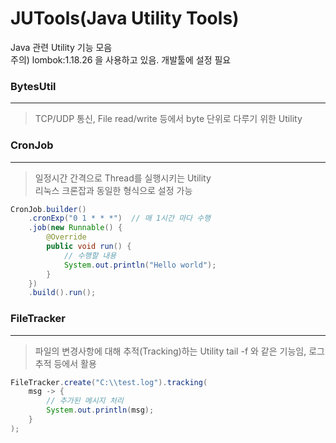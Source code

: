 # JUTools(Java Utility Tools)
Java 관련 Utility 기능 모음    
주의) lombok:1.18.26 을 사용하고 있음. 개발툴에 설정 필요    

### BytesUtil   
----------------------------------    
> TCP/UDP 통신, File read/write 등에서 byte 단위로 다루기 위한 Utility   

### CronJob   
----------------------------------    
> 일정시간 간격으로 Thread를 실행시키는 Utility    
> 리눅스 크론잡과 동일한 형식으로 설정 가능
```java
CronJob.builder()
    .cronExp("0 1 * * *")  // 매 1시간 마다 수행
    .job(new Runnable() {
        @Override
        public void run() {
            // 수행할 내용
            System.out.println("Hello world");
        }
    })
    .build().run();
```

### FileTracker   
----------------------------------    
> 파일의 변경사항에 대해 추적(Tracking)하는 Utility
> tail -f 와 같은 기능임, 로그 추적 등에서 활용
```java
FileTracker.create("C:\\test.log").tracking(
    msg -> {
        // 추가된 메시지 처리
        System.out.println(msg);
    }
);
```


